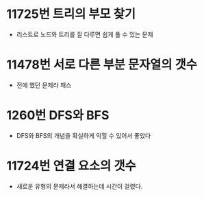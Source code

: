 # 11725번 트리의 부모 찾기
- 리스트로 노드와 트리를 잘 다루면 쉽게 풀 수 있는 문제

# 11478번 서로 다른 부분 문자열의 갯수
- 전에 했던 문제라 패스

# 1260번 DFS와 BFS
- DFS와 BFS의 개념을 확실하게 익힐 수 있어서 좋았다

# 11724번 연결 요소의 갯수
- 새로운 유형의 문제라서 해결하는데 시간이 걸렸다.